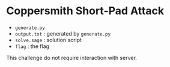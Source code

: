 # Coppersmith Short-Pad Attack

* `generate.py`
* `output.txt` : generated by `generate.py`
* `solve.sage` : solution script
* `flag` : the flag

This challenge do not require interaction with server.

